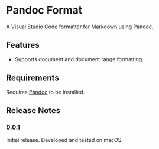 # Pandoc Format

A Visual Studio Code formatter for Markdown using [Pandoc](http://pandoc.org).

## Features

-   Supports document and document range formatting.

## Requirements

Requires [Pandoc](http://pandoc.org) to be installed.

## Release Notes

### 0.0.1

Initial release. Developed and tested on macOS.
